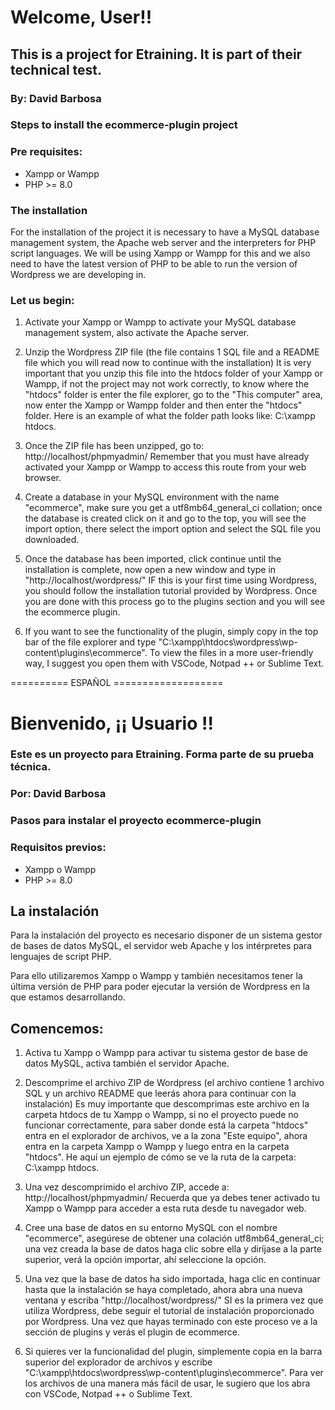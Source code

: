 # Welcome, User!!

## This is a project for Etraining. **It is part of their technical test.**

### By: David Barbosa

### Steps to install the ecommerce-plugin project

### Pre requisites:
* Xampp or Wampp
* PHP >= 8.0

### The installation
For the installation of the project it is necessary to have a MySQL database management system, the Apache web server and the interpreters for PHP script languages.
We will be using Xampp or Wampp for this and we also need to have the latest version of PHP to be able to run the version of Wordpress we are developing in.

### Let us begin:

1. Activate your Xampp or Wampp to activate your MySQL database management system, also activate the Apache server.

2. Unzip the Wordpress ZIP file (the file contains 1 SQL file and a README file which you will read now to continue with the installation) It is very important that you unzip this file into the htdocs folder of your Xampp or Wampp, if not the project may not work correctly, to know where the "htdocs" folder is enter the file explorer, go to the "This computer" area, now enter the Xampp or Wampp folder and then enter the "htdocs" folder.
Here is an example of what the folder path looks like:
C:\xampp htdocs.

3. Once the ZIP file has been unzipped, go to: http://localhost/phpmyadmin/
Remember that you must have already activated your Xampp or Wampp to access this route from your web browser.

4. Create a database in your MySQL environment with the name "ecommerce", make sure you get a utf8mb64_general_ci collation; once the database is created click on it and go to the top, you will see the import option, there select the import option and select the SQL file you downloaded.

5. Once the database has been imported, click continue until the installation is complete, now open a new window and type in "http://localhost/wordpress/" IF this is your first time using Wordpress, you should follow the installation tutorial provided by Wordpress.
Once you are done with this process go to the plugins section and you will see the ecommerce plugin.

6. If you want to see the functionality of the plugin, simply copy in the top bar of the file explorer and type "C:\xampp\htdocs\wordpress\wp-content\plugins\ecommerce".
To view the files in a more user-friendly way, I suggest you open them with VSCode, Notpad ++ or Sublime Text. 


========== ESPAÑOL ===================

# Bienvenido, ¡¡ Usuario !!

### Este es un proyecto para Etraining. **Forma parte de su prueba técnica.**

### Por: David Barbosa

### Pasos para instalar el proyecto ecommerce-plugin

### Requisitos previos:

* Xampp o Wampp
* PHP >= 8.0

## La instalación

Para la instalación del proyecto es necesario disponer de un sistema gestor de bases de datos MySQL, el servidor web Apache y los intérpretes para lenguajes de script PHP.

Para ello utilizaremos Xampp o Wampp y también necesitamos tener la última versión de PHP para poder ejecutar la versión de Wordpress en la que estamos desarrollando.

## Comencemos:


1. Activa tu Xampp o Wampp para activar tu sistema gestor de base de datos MySQL, activa también el servidor Apache.


2. Descomprime el archivo ZIP de Wordpress (el archivo contiene 1 archivo SQL y un archivo README que leerás ahora para continuar con la instalación) Es muy importante que descomprimas este archivo en la carpeta htdocs de tu Xampp o Wampp, si no el proyecto puede no funcionar correctamente, para saber donde está la carpeta "htdocs" entra en el explorador de archivos, ve a la zona "Este equipo", ahora entra en la carpeta Xampp o Wampp y luego entra en la carpeta "htdocs". He aquí un ejemplo de cómo se ve la ruta de la carpeta:  C:\xampp htdocs.


3. Una vez descomprimido el archivo ZIP, accede a: http://localhost/phpmyadmin/
Recuerda que ya debes tener activado tu Xampp o Wampp para acceder a esta ruta desde tu navegador web.


4. Cree una base de datos en su entorno MySQL con el nombre "ecommerce", asegúrese de obtener una colación utf8mb64_general_ci; una vez creada la base de datos haga clic sobre ella y diríjase a la parte superior, verá la opción importar, ahí seleccione la opción.


5. Una vez que la base de datos ha sido importada, haga clic en continuar hasta que la instalación se haya completado, ahora abra una nueva ventana y escriba "http://localhost/wordpress/" SI es la primera vez que utiliza Wordpress, debe seguir el tutorial de instalación proporcionado por Wordpress.
Una vez que hayas terminado con este proceso ve a la sección de plugins y verás el plugin de ecommerce.


6. Si quieres ver la funcionalidad del plugin, simplemente copia en la barra superior del explorador de archivos y escribe "C:\xampp\htdocs\wordpress\wp-content\plugins\ecommerce".
Para ver los archivos de una manera más fácil de usar, le sugiero que los abra con VSCode, Notpad ++ o Sublime Text. 
